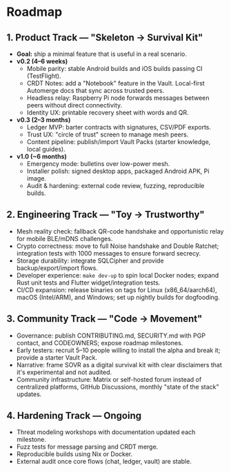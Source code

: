 # Roadmap

## 1. Product Track — "Skeleton → Survival Kit"
- **Goal:** ship a minimal feature that is useful in a real scenario.
- **v0.2 (4–6 weeks)**
  - Mobile parity: stable Android builds and iOS builds passing CI (TestFlight).
  - CRDT Notes: add a "Notebook" feature in the Vault. Local-first Automerge docs that sync across trusted peers.
  - Headless relay: Raspberry Pi node forwards messages between peers without direct connectivity.
  - Identity UX: printable recovery sheet with words and QR.
- **v0.3 (2–3 months)**
  - Ledger MVP: barter contracts with signatures, CSV/PDF exports.
  - Trust UX: "circle of trust" screen to manage mesh peers.
  - Content pipeline: publish/import Vault Packs (starter knowledge, local guides).
- **v1.0 (~6 months)**
  - Emergency mode: bulletins over low-power mesh.
  - Installer polish: signed desktop apps, packaged Android APK, Pi image.
  - Audit & hardening: external code review, fuzzing, reproducible builds.

## 2. Engineering Track — "Toy → Trustworthy"
- Mesh reality check: fallback QR-code handshake and opportunistic relay for mobile BLE/mDNS challenges.
- Crypto correctness: move to full Noise handshake and Double Ratchet; integration tests with 1000 messages to ensure forward secrecy.
- Storage durability: integrate SQLCipher and provide backup/export/import flows.
- Developer experience: `make dev-up` to spin local Docker nodes; expand Rust unit tests and Flutter widget/integration tests.
- CI/CD expansion: release binaries on tags for Linux (x86_64/aarch64), macOS (Intel/ARM), and Windows; set up nightly builds for dogfooding.

## 3. Community Track — "Code → Movement"
- Governance: publish CONTRIBUTING.md, SECURITY.md with PGP contact, and CODEOWNERS; expose roadmap milestones.
- Early testers: recruit 5–10 people willing to install the alpha and break it; provide a starter Vault Pack.
- Narrative: frame SOVR as a digital survival kit with clear disclaimers that it's experimental and not audited.
- Community infrastructure: Matrix or self-hosted forum instead of centralized platforms, GitHub Discussions, monthly "state of the stack" updates.

## 4. Hardening Track — Ongoing
- Threat modeling workshops with documentation updated each milestone.
- Fuzz tests for message parsing and CRDT merge.
- Reproducible builds using Nix or Docker.
- External audit once core flows (chat, ledger, vault) are stable.

